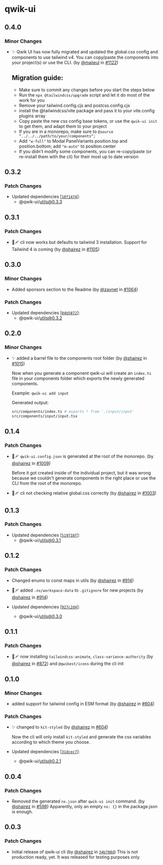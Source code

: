 # qwik-ui

## 0.4.0

### Minor Changes

- ✨ Qwik UI has now fully migrated and updated the global.css config and components to use tailwind v4. You can copy/paste the components into your project(s) or use the CLI. (by [@maiieul](https://github.com/maiieul) in [#1122](https://github.com/qwikifiers/qwik-ui/pull/1122))

  ## Migration guide:

  - Make sure to commit any changes before you start the steps below
  - Run the `npx @tailwindcss/upgrade` script and let it do most of the work for you
  - Remove your tailwind.config.cjs and postcss.config.cjs
  - install the @tailwindcss/vite package and pass it to your vite.config plugins array
  - Copy paste the new css config base tokens, or use the `qwik-ui init` to get them, and adapt them to your project
  - If you are in a monorepo, make sure to `@source “../../../path/to/your/components“;`
  - Add `"w-full"` to Modal PanelVariants position.top and position.bottom; add `"m-auto"` to position.center
  - If you didn't modify some components, you can re-copy/paste (or re-install them with the cli) for their most up to date version

## 0.3.2

### Patch Changes

- Updated dependencies [[`10f1474`](https://github.com/qwikifiers/qwik-ui/commit/10f1474e3d239c0e3d0ffe2b19f7d965e31ff677)]:
  - @qwik-ui/utils@0.3.3

## 0.3.1

### Patch Changes

- 🐞🩹 cli now works but defaults to tailwind 3 installation. Support for Tailwind 4 is coming (by [@shairez](https://github.com/shairez) in [#1105](https://github.com/qwikifiers/qwik-ui/pull/1105))

## 0.3.0

### Minor Changes

- Added sponsors section to the Readme (by [@zaynet](https://github.com/zaynet) in [#1064](https://github.com/qwikifiers/qwik-ui/pull/1064))

### Patch Changes

- Updated dependencies [[`04b5872`](https://github.com/qwikifiers/qwik-ui/commit/04b58726b0bf798c7735f54924467b19e7d6b6e9)]:
  - @qwik-ui/utils@0.3.2

## 0.2.0

### Minor Changes

- ✨ added a barrel file to the components root folder (by [@shairez](https://github.com/shairez) in [#1015](https://github.com/qwikifiers/qwik-ui/pull/1015))

  Now when you generate a component qwik-ui will create an `index.ts` file in your components folder which exports the newly generated components.

  Example: `qwik-ui add input`

  Generated output:

  ```bash
  src/components/index.ts # exports * from './input/input'
  src/components/input/input.tsx
  ```

## 0.1.4

### Patch Changes

- 🐞🩹 `qwik-ui.config.json` is generated at the root of the monorepo. (by [@shairez](https://github.com/shairez) in [#1009](https://github.com/qwikifiers/qwik-ui/pull/1009))

  Before it got created inside of the individual project, but it was wrong because we couldn't generate components in the right place or use the CLI from the root of the monorepo.

- 🐞🩹 cli not checking relative global.css correctly (by [@shairez](https://github.com/shairez) in [#1003](https://github.com/qwikifiers/qwik-ui/pull/1003))

## 0.1.3

### Patch Changes

- Updated dependencies [[`519718f`](https://github.com/qwikifiers/qwik-ui/commit/519718f159b051a4858990b059dad89dc5b1ba13)]:
  - @qwik-ui/utils@0.3.1

## 0.1.2

### Patch Changes

- Changed enums to const maps in utils (by [@shairez](https://github.com/shairez) in [#914](https://github.com/qwikifiers/qwik-ui/pull/914))

- 🐞🩹 added `.nx/workspace-data` to `.gitignore` for new projects (by [@shairez](https://github.com/shairez) in [#914](https://github.com/qwikifiers/qwik-ui/pull/914))

- Updated dependencies [[`927c2d4`](https://github.com/qwikifiers/qwik-ui/commit/927c2d4117ffe9c07fc0c75b9df412d5662ad6c1)]:
  - @qwik-ui/utils@0.3.0

## 0.1.1

### Patch Changes

- 🐞🩹 now installing `tailwindcss-animate`, `class-variance-authority` (by [@shairez](https://github.com/shairez) in [#872](https://github.com/qwikifiers/qwik-ui/pull/872))
  and `@qwikest/icons` during the cli init

## 0.1.0

### Minor Changes

- added support for tailwind config in ESM format (by [@shairez](https://github.com/shairez) in [#604](https://github.com/qwikifiers/qwik-ui/pull/604))

### Patch Changes

- ✨ changed to `kit-styled` (by [@shairez](https://github.com/shairez) in [#604](https://github.com/qwikifiers/qwik-ui/pull/604))

  Now the cli will only install `kit-styled` and generate the css variables according to which theme you choose.

- Updated dependencies [[`31dcec7`](https://github.com/qwikifiers/qwik-ui/commit/31dcec7ce266b3840f79a57ce303e1b71d6fab02)]:
  - @qwik-ui/utils@0.2.1

## 0.0.4

### Patch Changes

- Removed the generated `nx.json` after `qwik-ui init` command. (by [@shairez](https://github.com/shairez) in [#598](https://github.com/qwikifiers/qwik-ui/pull/598))
  Apparently, only an empty `nx: {}` in the package.json is enough.

## 0.0.3

### Patch Changes

- Initial release of qwik-ui cli (by [@shairez](https://github.com/shairez) in [`34b788d`](https://github.com/qwikifiers/qwik-ui/commit/34b788d4ac30f4c4439c52066bdd259535b4efdb))
  This is not production ready, yet. It was released for testing purposes only.
